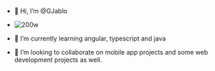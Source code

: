 
- 👋 Hi, I’m @GJablo
- ![200w](https://github.com/GJablo/GJablo/assets/171167906/9eed3eba-83e2-4822-9994-351df4ad7e34)

- 🌱 I’m currently learning angular, typescript and java
- 💞️ I’m looking to collaborate on mobile app projects and some web development projects as well.


<!---
GJablo/GJablo is a ✨ special ✨ repository because its `README.md` (this file) appears on your GitHub profile.
You can click the Preview link to take a look at your changes.
--->
